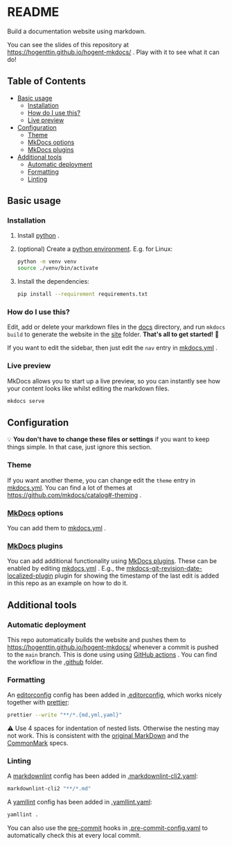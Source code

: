 # README

Build a documentation website using markdown.

You can see the slides of this repository at https://hogenttin.github.io/hogent-mkdocs/ . Play with it to see what it can do!

## Table of Contents

-   [Basic usage](#basic-usage)
    -   [Installation](#installation)
    -   [How do I use this?](#how-do-i-use-this)
    -   [Live preview](#live-preview)
-   [Configuration](#configuration)
    -   [Theme](#theme)
    -   [MkDocs options](#mkdocs-options)
    -   [MkDocs plugins](#mkdocs-plugins)
-   [Additional tools](#additional-tools)
    -   [Automatic deployment](#automatic-deployment)
    -   [Formatting](#formatting)
    -   [Linting](#linting)

## Basic usage

### Installation

1. Install [python](https://www.python.org/downloads/) .
2. (optional) Create a [python environment](https://docs.python.org/3/library/venv.html). E.g. for Linux:

    ```bash
    python -m venv venv
    source ./venv/bin/activate
    ```

3. Install the dependencies:

    ```bash
    pip install --requirement requirements.txt
    ```

### How do I use this?

Edit, add or delete your markdown files in the [docs](./docs/) directory, and run `mkdocs build` to generate the website in the [site](./site) folder. **That's all to get started!** :rocket:

If you want to edit the sidebar, then just edit the `nav` entry in [mkdocs.yml](./mkdocs.yml) .

### Live preview

MkDocs allows you to start up a live preview, so you can instantly see how your content looks like whilst editing the markdown files.

```bash
mkdocs serve
```

## Configuration

:bulb: **You don't have to change these files or settings** if you want to keep things simple. In that case, just ignore this section.

### Theme

If you want another theme, you can change edit the `theme` entry in [mkdocs.yml](./mkdocs.yml). You can find a lot of themes at https://github.com/mkdocs/catalog#-theming .

### [MkDocs](https://www.mkdocs.org/) options

You can add them to [mkdocs.yml](./mkdocs.yml) .

### [MkDocs](https://www.mkdocs.org/) plugins

You can add additional functionality using [MkDocs plugins](https://github.com/mkdocs/catalog). These can be enabled by editing [mkdocs.yml](./mkdocs.yml) . E.g., the [mkdocs-git-revision-date-localized-plugin](https://github.com/timvink/mkdocs-git-revision-date-localized-plugin) plugin for showing the timestamp of the last edit is added in this repo as an example on how to do it.

## Additional tools

### Automatic deployment

This repo automatically builds the website and pushes them to https://hogenttin.github.io/hogent-mkdocs/ whenever a commit is pushed to the `main` branch. This is done using using [GitHub actions](https://docs.github.com/en/actions) . You can find the workflow in the [.github](./.github) folder.

### Formatting

An [editorconfig](https://editorconfig.org/) config has been added in [.editorconfig](./.editorconfig), which works nicely together with [prettier](https://prettier.io/docs/en/):

```bash
prettier --write "**/*.{md,yml,yaml}"
```

:warning: Use 4 spaces for indentation of nested lists. Otherwise the nesting may not work. This is consistent with the [original MarkDown](https://daringfireball.net/projects/markdown/syntax#list) and the [CommonMark](https://spec.commonmark.org/0.31.2/#lists) specs.

### Linting

A [markdownlint](https://github.com/DavidAnson/markdownlint) config has been added in [.markdownlint-cli2.yaml](./.markdownlint-cli2.yaml):

```bash
markdownlint-cli2 "**/*.md"
```

A [yamllint](https://yamllint.readthedocs.io/en/stable/index.html) config has been added in [.yamllint.yaml](./.yamllint.yaml):

```bash
yamllint .
```

You can also use the [pre-commit](https://pre-commit.com/) hooks in [.pre-commit-config.yaml](./.pre-commit-config.yaml) to automatically check this at every local commit.
